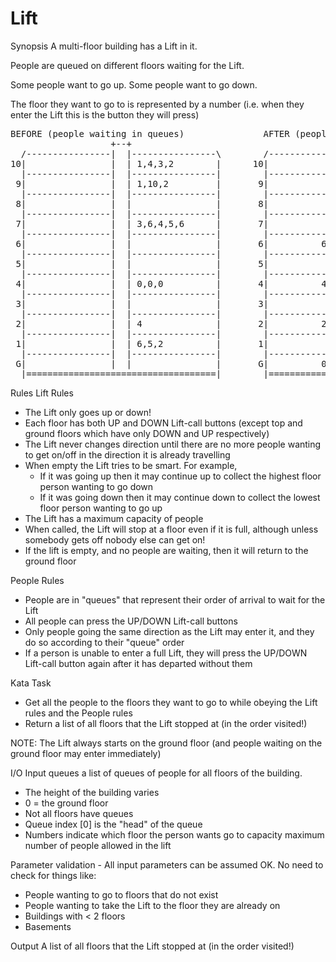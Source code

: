 # Lift
Synopsis
A multi-floor building has a Lift in it.

People are queued on different floors waiting for the Lift.

Some people want to go up. Some people want to go down.

The floor they want to go to is represented by a number 
(i.e. when they enter the Lift this is the button they will press)
<pre>
BEFORE (people waiting in queues)               AFTER (people at their destinations)
                   +--+                                          +--+ 
  /----------------|  |----------------\        /----------------|  |----------------\
10|                |  | 1,4,3,2        |      10|             10 |  |                |
  |----------------|  |----------------|        |----------------|  |----------------|
 9|                |  | 1,10,2         |       9|                |  |                |
  |----------------|  |----------------|        |----------------|  |----------------|
 8|                |  |                |       8|                |  |                |
  |----------------|  |----------------|        |----------------|  |----------------|
 7|                |  | 3,6,4,5,6      |       7|                |  |                |
  |----------------|  |----------------|        |----------------|  |----------------|
 6|                |  |                |       6|          6,6,6 |  |                |
  |----------------|  |----------------|        |----------------|  |----------------|
 5|                |  |                |       5|            5,5 |  |                |
  |----------------|  |----------------|        |----------------|  |----------------|
 4|                |  | 0,0,0          |       4|          4,4,4 |  |                |
  |----------------|  |----------------|        |----------------|  |----------------|
 3|                |  |                |       3|            3,3 |  |                |
  |----------------|  |----------------|        |----------------|  |----------------|
 2|                |  | 4              |       2|          2,2,2 |  |                |
  |----------------|  |----------------|        |----------------|  |----------------|
 1|                |  | 6,5,2          |       1|            1,1 |  |                |
  |----------------|  |----------------|        |----------------|  |----------------|
 G|                |  |                |       G|          0,0,0 |  |                |
  |====================================|        |====================================|
</pre>
Rules
Lift Rules
- The Lift only goes up or down!
- Each floor has both UP and DOWN Lift-call buttons 
(except top and ground floors which have only DOWN and UP respectively)
- The Lift never changes direction until there are no more people wanting 
to get on/off in the direction it is already travelling
- When empty the Lift tries to be smart. For example,
  - If it was going up then it may continue up to collect 
  the highest floor person wanting to go down
  - If it was going down then it may continue down to collect 
  the lowest floor person wanting to go up
- The Lift has a maximum capacity of people
- When called, the Lift will stop at a floor even if it is full, 
although unless somebody gets off nobody else can get on!
- If the lift is empty, and no people are waiting, then it will return to the ground floor

People Rules
- People are in "queues" that represent their order of arrival to wait for the Lift
- All people can press the UP/DOWN Lift-call buttons
- Only people going the same direction as the Lift may enter it, 
and they do so according to their "queue" order
- If a person is unable to enter a full Lift, they will press the UP/DOWN 
Lift-call button again after it has departed without them

Kata Task
- Get all the people to the floors they want to go to while obeying 
the Lift rules and the People rules
- Return a list of all floors that the Lift stopped at (in the order visited!)

NOTE: The Lift always starts on the ground floor (and people waiting 
on the ground floor may enter immediately)

I/O
Input
queues a list of queues of people for all floors of the building.
- The height of the building varies
- 0 = the ground floor
- Not all floors have queues
- Queue index [0] is the "head" of the queue
- Numbers indicate which floor the person wants go to
capacity maximum number of people allowed in the lift

Parameter validation - All input parameters can be assumed OK. No need to check for things like:
- People wanting to go to floors that do not exist
- People wanting to take the Lift to the floor they are already on
- Buildings with < 2 floors
- Basements

Output
A list of all floors that the Lift stopped at (in the order visited!)
